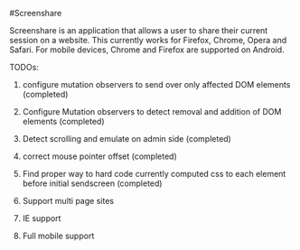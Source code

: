 #Screenshare

Screenshare is an application that allows a user to share their current session on a website. This currently works for Firefox, Chrome, Opera and Safari. For mobile devices, Chrome and Firefox are supported on Android.

TODOs:

1. configure mutation observers to send over only affected DOM elements (completed)

2. Configure Mutation observers to detect removal and addition of DOM elements (completed)

3. Detect scrolling and emulate on admin side (completed)

4. correct mouse pointer offset (completed)

5. Find proper way to hard code currently computed css to each element before initial sendscreen (completed)

6. Support multi page sites

7. IE support

8. Full mobile support